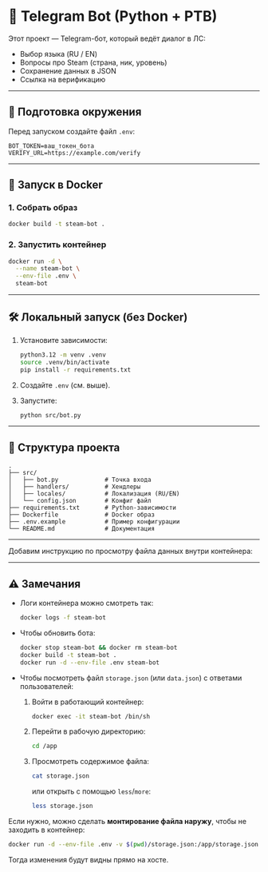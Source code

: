 # 🚀 Telegram Bot (Python + PTB)

Этот проект — Telegram-бот, который ведёт диалог в ЛС:
- Выбор языка (RU / EN)
- Вопросы про Steam (страна, ник, уровень)
- Сохранение данных в JSON
- Ссылка на верификацию

---

## 🔧 Подготовка окружения

Перед запуском создайте файл `.env`:

```env
BOT_TOKEN=ваш_токен_бота
VERIFY_URL=https://example.com/verify
````

---

## 🐳 Запуск в Docker

### 1. Собрать образ

```bash
docker build -t steam-bot .
```

### 2. Запустить контейнер

```bash
docker run -d \
  --name steam-bot \
  --env-file .env \
  steam-bot
```

---

## 🛠 Локальный запуск (без Docker)

1. Установите зависимости:

   ```bash
   python3.12 -m venv .venv
   source .venv/bin/activate
   pip install -r requirements.txt
   ```

2. Создайте `.env` (см. выше).

3. Запустите:

   ```bash
   python src/bot.py
   ```

---

## 📂 Структура проекта

```
.
├── src/
│   ├── bot.py             # Точка входа
│   ├── handlers/          # Хендлеры
│   ├── locales/           # Локализация (RU/EN)
│   └── config.json        # Конфиг файл
├── requirements.txt       # Python-зависимости
├── Dockerfile             # Docker образ
├── .env.example           # Пример конфигурации
└── README.md              # Документация
```

---

Добавим инструкцию по просмотру файла данных внутри контейнера:

---

## ⚠️ Замечания

* Логи контейнера можно смотреть так:

  ```bash
  docker logs -f steam-bot
  ```

* Чтобы обновить бота:

  ```bash
  docker stop steam-bot && docker rm steam-bot
  docker build -t steam-bot .
  docker run -d --env-file .env steam-bot
  ```

* Чтобы посмотреть файл `storage.json` (или `data.json`) с ответами пользователей:

  1. Войти в работающий контейнер:

     ```bash
     docker exec -it steam-bot /bin/sh
     ```
  2. Перейти в рабочую директорию:

     ```sh
     cd /app
     ```
  3. Просмотреть содержимое файла:

     ```sh
     cat storage.json
     ```

     или открыть с помощью `less`/`more`:

     ```sh
     less storage.json
     ```

Если нужно, можно сделать **монтирование файла наружу**, чтобы не заходить в контейнер:

```bash
docker run -d --env-file .env -v $(pwd)/storage.json:/app/storage.json steam-bot
```

Тогда изменения будут видны прямо на хосте.
